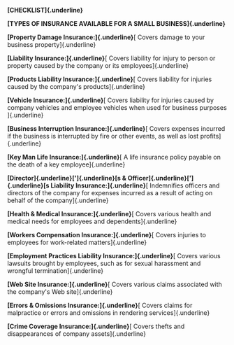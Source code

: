**[CHECKLIST]{.underline}**

**[TYPES OF INSURANCE AVAILABLE FOR A SMALL BUSINESS]{.underline}**

**[Property Damage Insurance:]{.underline}**[ Covers damage to your
business property]{.underline}

**[Liability Insurance:]{.underline}**[ Covers liability for injury to
person or property caused by the company or its employees]{.underline}

**[Products Liability Insurance:]{.underline}**[ Covers liability for
injuries caused by the company's products]{.underline}

**[Vehicle Insurance:]{.underline}**[ Covers liability for injuries
caused by company vehicles and employee vehicles when used for business
purposes ]{.underline}

**[Business Interruption Insurance:]{.underline}**[ Covers expenses
incurred if the business is interrupted by fire or other events, as well
as lost profits]{.underline}

**[Key Man Life Insurance:]{.underline}**[ A life insurance policy
payable on the death of a key employee]{.underline}

**[Director]{.underline}[']{.underline}[s &
Officer]{.underline}[']{.underline}[s Liability
Insurance:]{.underline}**[ Indemnifies officers and directors of the
company for expenses incurred as a result of acting on behalf of the
company]{.underline}

**[Health & Medical Insurance:]{.underline}**[ Covers various health and
medical needs for employees and dependents]{.underline}

**[Workers Compensation Insurance:]{.underline}**[ Covers injuries to
employees for work-related matters]{.underline}

**[Employment Practices Liability Insurance:]{.underline}**[ Covers
various lawsuits brought by employees, such as for sexual harassment and
wrongful termination]{.underline}

**[Web Site Insurance:]{.underline}**[ Covers various claims associated
with the company's Web site]{.underline}

**[Errors & Omissions Insurance:]{.underline}**[ Covers claims for
malpractice or errors and omissions in rendering services]{.underline}

**[Crime Coverage Insurance:]{.underline}**[ Covers thefts and
disappearances of company assets]{.underline}
